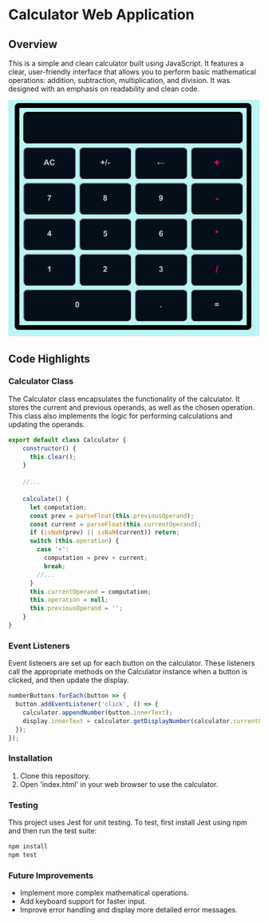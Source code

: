 # Calculator Web Application

## Overview
This is a simple and clean calculator built using JavaScript. It features a clear, user-friendly interface that allows you to perform basic mathematical operations: addition, subtraction, multiplication, and division. It was designed with an emphasis on readability and clean code.

![Calculator App Screenshot](images/calculator-screenshot.png)

## Code Highlights

### Calculator Class
The Calculator class encapsulates the functionality of the calculator. It stores the current and previous operands, as well as the chosen operation. This class also implements the logic for performing calculations and updating the operands.

```javascript
export default class Calculator {
    constructor() {
      this.clear();
    }
  
    //...
  
    calculate() {
      let computation;
      const prev = parseFloat(this.previousOperand);
      const current = parseFloat(this.currentOperand);
      if (isNaN(prev) || isNaN(current)) return;
      switch (this.operation) {
        case '+':
          computation = prev + current;
          break;
        //...
      }
      this.currentOperand = computation;
      this.operation = null;
      this.previousOperand = '';
    }
}
```

### Event Listeners
Event listeners are set up for each button on the calculator. These listeners call the appropriate methods on the Calculator instance when a button is clicked, and then update the display.

```javascript
numberButtons.forEach(button => {
  button.addEventListener('click', () => {
    calculator.appendNumber(button.innerText);
    display.innerText = calculator.getDisplayNumber(calculator.currentOperand);
  });
});
```

### Installation
1. Clone this repository.
2. Open 'index.html' in your web browser to use the calculator.

### Testing
This project uses Jest for unit testing. To test, first install Jest using npm and then run the test suite:
```bash
npm install
npm test
```

### Future Improvements
- Implement more complex mathematical operations.
- Add keyboard support for faster input.
- Improve error handling and display more detailed error messages.
